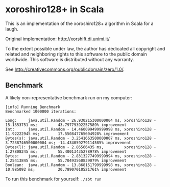 # xoroshiro128+ in Scala

This is an implementation of the xoroshiro128+ algorithm in Scala for a laugh.

Original implementation: http://xorshift.di.unimi.it/

To the extent possible under law, the author has dedicated all copyright
and related and neighboring rights to this software to the public domain
worldwide. This software is distributed without any warranty.

See <http://creativecommons.org/publicdomain/zero/1.0/>.

## Benchmark

A likely non-representative benchmark run on my computer:

```
[info] Running Benchmark
Benchmarked 1000000 iterations:

Long:     java.util.Random - 26.930215300000004 ms, xoroshiro128 - 15.1353751 ms;         43.79779392257589% improvement
Int:      java.util.Random - 14.460099499999998 ms, xoroshiro128 - 11.92222945 ms;        17.550847765604928% improvement
Bytes(s): java.util.Random - 3.2541663500000007 ms, xoroshiro128 - 3.7238746500000004 ms; -14.434059279114585% improvement
Bytes(l): java.util.Random - 2.86566435 ms,         xoroshiro128 - 1.27808245 ms;         55.40013435278978% improvement
Bytes:    java.util.Random - 2.8313277499999994 ms, xoroshiro128 - 1.25413845 ms;         55.70493560839079% improvement
Boolean:  java.util.Random - 13.868151799999998 ms, xoroshiro128 - 10.985092 ms;          20.78907010521761% improvement
```

To run this benchmark for yourself: `./sbt run`
